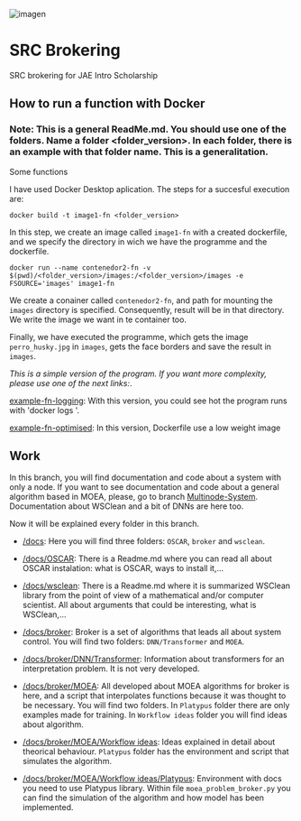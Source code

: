 ![imagen](https://github.com/AlvaroRodriguezGallardo/src-brokering/assets/7033451/24942575-d479-41c6-b918-7a21b2cc76f1)

# SRC Brokering

SRC brokering for JAE Intro Scholarship

## How to run a function with Docker
### Note: This is a general ReadMe.md. You should use one of the folders. Name a folder <folder_version>. In each folder, there is an example with that folder name. This is a generalitation.
Some functions

I have used Docker Desktop aplication. The steps for a succesful execution are:

```
docker build -t image1-fn <folder_version>
```

In this step, we create an image called `image1-fn` with a created dockerfile, and we specify the directory in wich we have the programme and the dockerfile.

```
docker run --name contenedor2-fn -v $(pwd)/<folder_version>/images:/<folder_version>/images -e FSOURCE='images' image1-fn
```

We create a conainer called `contenedor2-fn`, and path for mounting the `images` directory is specified. Consequently, result will be in that directory. We write the image we want in te container too.


Finally, we have executed the programme, which gets the image `perro_husky.jpg` in `images`, gets the face borders and save the result in `images`.


*This is a simple version of the program. If you want more complexity, please use one of the next links:*.

[example-fn-logging](https://github.com/AlvaroRodriguezGallardo/src-brokering/tree/logging-output): With this version, you could see hot the program runs with 'docker logs <image>'.

[example-fn-optimised](https://github.com/AlvaroRodriguezGallardo/src-brokering/tree/example-fn-optimised): In this version, Dockerfile use a low weight image


## Work

In this branch, you will find documentation and code about a system with only a node. If you want to see documentation and code about a general algorithm based in MOEA, please, go to branch [Multinode-System](https://github.com/AlvaroRodriguezGallardo/src-brokering/tree/Multinode-System). Documentation about WSClean and a bit of DNNs are here too.

Now it will be explained every folder in this branch.

- [/docs](https://github.com/AlvaroRodriguezGallardo/src-brokering/tree/main/docs): Here you will find three folders: ``OSCAR``, ``broker`` and ``wsclean``.

- [/docs/OSCAR](https://github.com/AlvaroRodriguezGallardo/src-brokering/tree/main/docs/OSCAR): There is a Readme.md where you can read all about OSCAR instalation: what is OSCAR, ways to install it,...

- [/docs/wsclean](https://github.com/AlvaroRodriguezGallardo/src-brokering/tree/main/docs/wsclean): There is a Readme.md where it is summarized WSClean library from the point of view of a mathematical and/or computer scientist. All about arguments that could be interesting, what is WSClean,...

- [/docs/broker](https://github.com/AlvaroRodriguezGallardo/src-brokering/tree/main/docs/broker): Broker is a set of algorithms that leads all about system control. You will find two folders: ``DNN/Transformer`` and ``MOEA``.

- [/docs/broker/DNN/Transformer](https://github.com/AlvaroRodriguezGallardo/src-brokering/tree/main/docs/broker/DNN/Transformer): Information about transformers for an interpretation problem. It is not very developed.

- [/docs/broker/MOEA](https://github.com/AlvaroRodriguezGallardo/src-brokering/tree/main/docs/broker/MOEA): All developed about MOEA algorithms for broker is here, and a script that interpolates functions because it was thought to be necessary. You will find two folders. In ``Platypus`` folder there are only examples made for training. In ``Workflow ideas`` folder you will find ideas about algorithm.

- [/docs/broker/MOEA/Workflow ideas](https://github.com/AlvaroRodriguezGallardo/src-brokering/tree/main/docs/broker/MOEA/Workflow%20ideas): Ideas explained in detail about theorical behaviour. ``Platypus`` folder has the environment and script that simulates the algorithm.

- [/docs/broker/MOEA/Workflow ideas/Platypus](https://github.com/AlvaroRodriguezGallardo/src-brokering/tree/main/docs/broker/MOEA/Workflow%20ideas/Platypus): Environment with docs you need to use Platypus library. Within file ``moea_problem_broker.py`` you can find the simulation of the algorithm and how model has been implemented.


